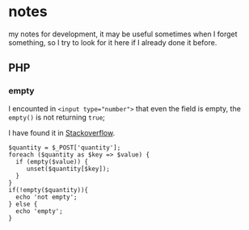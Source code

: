 # notes
my notes for development, it may be useful sometimes when I forget something, so I try to look for it here if I already done it before.

## PHP

### empty
I encounted in `<input type="number">` that even the field is empty, the `empty()` is not returning `true`;

I have found it in [Stackoverflow](https://stackoverflow.com/questions/2216052/how-to-check-whether-an-array-is-empty-using-php).
```
$quantity = $_POST['quantity'];
foreach ($quantity as $key => $value) {
  if (empty($value)) {
     unset($quantity[$key]);
  }
}
if(!empty($quantity)){
  echo 'not empty';
} else {
  echo 'empty';
}
```
